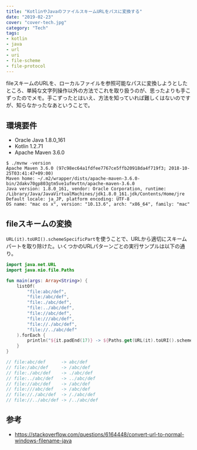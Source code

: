 ```yaml
---
title: "KotlinやJavaのファイルスキームURLをパスに変換する"
date: "2019-02-23"
cover: "cover-tech.jpg"
category: "Tech"
tags:
- kotlin
- java
- url
- uri
- file-scheme
- file-protocol
---
```


fileスキームのURLを、ローカルファイルを参照可能なパスに変換しようとしたところ、単純な文字列操作以外の方法でこれを取り扱うのが、思ったよりも手こずったのでメモ。手こずったとはいえ、方法を知っていれば難しくはないのですが、知らなかったなあということで。


## 環境要件
- Oracle Java 1.8.0_161
- Kotlin 1.2.71
- Apache Maven 3.6.0

```
$ ./mvnw -version
Apache Maven 3.6.0 (97c98ec64a1fdfee7767ce5ffb20918da4f719f3; 2018-10-25T03:41:47+09:00)
Maven home: ~/.m2/wrapper/dists/apache-maven-3.6.0-bin/2dakv70gp803gtm5ve1ufmvttn/apache-maven-3.6.0
Java version: 1.8.0_161, vendor: Oracle Corporation, runtime: /Library/Java/JavaVirtualMachines/jdk1.8.0_161.jdk/Contents/Home/jre
Default locale: ja_JP, platform encoding: UTF-8
OS name: "mac os x", version: "10.13.6", arch: "x86_64", family: "mac"
```


## fileスキームの変換
`URL(it).toURI().schemeSpecificPart`を使うことで、URLから適切にスキームパートを取り除けた。いくつかのURLパターンごとの実行サンプルは以下の通り。

```kotlin
import java.net.URL
import java.nio.file.Paths

fun main(args: Array<String>) {
    listOf(
        "file:abc/def",
        "file:/abc/def",
        "file:./abc/def",
        "file:../abc/def",
        "file://abc/def",
        "file:///abc/def",
        "file://./abc/def",
        "file://../abc/def"
    ).forEach {
        println("${it.padEnd(17)} -> ${Paths.get(URL(it).toURI().schemeSpecificPart)}")
    }
}

// file:abc/def      -> abc/def
// file:/abc/def     -> /abc/def
// file:./abc/def    -> ./abc/def
// file:../abc/def   -> ../abc/def
// file://abc/def    -> /abc/def
// file:///abc/def   -> /abc/def
// file://./abc/def  -> /./abc/def
// file://../abc/def -> /../abc/def
```


## 参考
- https://stackoverflow.com/questions/6164448/convert-url-to-normal-windows-filename-java
